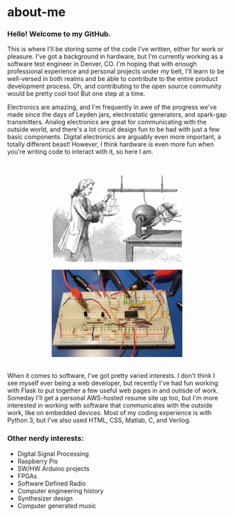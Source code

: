 # about-me
### Hello! Welcome to my GitHub.

This is where I'll be storing some of the code I've written, either for work or pleasure. I've got a background in hardware, but I'm currently working as a software test engineer in Denver, CO. I'm hoping that with enough professional experience and personal projects under my belt, I'll learn to be well-versed in both realms and be able to contribute to the entire product development process. Oh, and contributing to the open source community would be pretty cool too! But one step at a time.

Electronics are amazing, and I'm frequently in awe of the progress we've made since the days of Leyden jars, electrostatic generators, and spark-gap transmitters. Analog electronics are great for communicating with the outside world, and there's a lot circuit design fun to be had with just a few basic components. Digital electronics are arguably even more important, a totally different beast! However, I think hardware is even more fun when you're writing code to interact with it, so here I am.

<br>
<p align="center">
  <img width="300" height="200" src="/static/1200px-Andreas_Cunaeus.jpg">
</p>

<p align="center">
  <img width="300" height="200" src="/static/breadboardPic.jpg">
</p>
<br>
When it comes to software, I've got pretty varied interests. I don't think I see myself ever being a web developer, but recently I've had fun working with Flask to put together a few useful web pages in and outisde of work. Someday I'll get a personal AWS-hosted resume site up too, but I'm more interested in working with software that communicates with the outside work, like on embedded devices. Most of my coding experience is with Python 3, but I've also used HTML, CSS, Matlab, C, and Verilog.
<br>
<h3>Other nerdy interests:</h3>
<ul>
	<li>Digital Signal Processing</li>
	<li>Raspberry Pis</li>
	<li>SW/HW Arduino projects</li>
	<li>FPGAs</li>
	<li>Software Defined Radio</li>
	<li>Computer engineering history</li>
	<li>Synthesizer design</li>
	<li>Computer generated music</li>
</ul>
